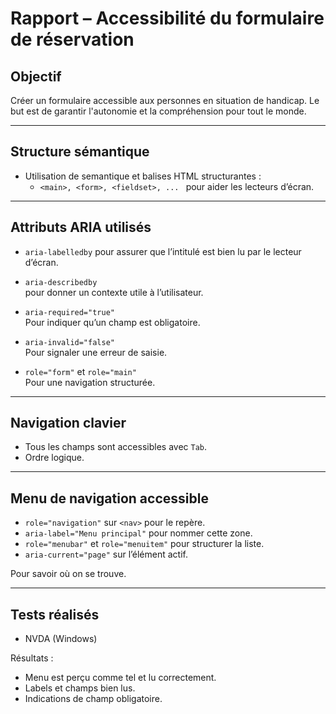 # Rapport – Accessibilité du formulaire de réservation

## Objectif

Créer un formulaire accessible aux personnes en situation de handicap.
Le but est de garantir l'autonomie et la compréhension pour tout le monde.

---

## Structure sémantique

- Utilisation de semantique et balises HTML structurantes :
  - `<main>, <form>, <fieldset>, ... `
  pour aider les lecteurs d’écran.

---

## Attributs ARIA utilisés

- `aria-labelledby`
    pour assurer que l’intitulé est bien lu par le lecteur d’écran.

- `aria-describedby`  
  pour donner un contexte utile à l’utilisateur.

- `aria-required="true"`  
  Pour indiquer qu’un champ est obligatoire.  

- `aria-invalid="false"`  
  Pour signaler une erreur de saisie.  


- `role="form"` et `role="main"`  
  Pour une navigation structurée.

---

## Navigation clavier

- Tous les champs sont accessibles avec `Tab`.
- Ordre logique.

---

## Menu de navigation accessible

- `role="navigation"` sur `<nav>` pour le repère.
- `aria-label="Menu principal"` pour nommer cette zone.
- `role="menubar"` et `role="menuitem"` pour structurer la liste.
- `aria-current="page"` sur l’élément actif.

Pour savoir où on se trouve.

---

## Tests réalisés
- NVDA (Windows)

Résultats :
- Menu est perçu comme tel et lu correctement.
- Labels et champs bien lus.
- Indications de champ obligatoire.